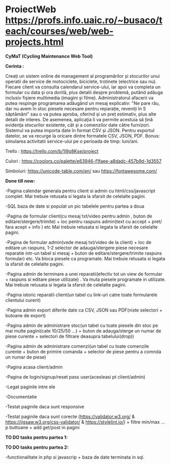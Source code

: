 # ProiectWeb https://profs.info.uaic.ro/~busaco/teach/courses/web/web-projects.html

**CyMaT (Cycling Maintenance Web Tool)**

**Cerinta :**

Creați un sistem online de management al programărilor și stocurilor unui operatii de service de motociclete, biciclete, trotinete (electrice sau nu). Fiecare client va consulta calendarul service-ului, iar apoi va completa un formular cu data și ora dorită, plus detalii despre problemă, putând adăuga inclusiv fișiere multimedia (imagini și filme). Administratorul afacerii va putea respinge programarea adăugând un mesaj explicativ: "Ne pare rău, dar nu avem în stoc piesele necesare pentru reparație, reveniți în S săptămâni" sau o va putea aproba, oferind și un preț estimativ, plus alte detalii de interes. De asemenea, aplicația îi va permite acestuia să țină evidența stocurilor existente, cât și a comenzilor date către furnizori. Sistemul va putea importa date în format CSV și JSON. Pentru exportul datelor, se va recurge la oricare dintre formatele CSV, JSON, PDF. Bonus: simularea activitatii service-ului pe o perioada de timp: luni/ani.

Trello : https://trello.com/b/1l9q8Kse/project


Culori : https://coolors.co/palette/e63946-f1faee-a8dadc-457b9d-1d3557


Simboluri: https://unicode-table.com/en/ sau https://fontawesome.com/

**Done till now:**

-Pagina calendar generala pentru client si admin cu html/css/javascript complet. Mai trebuie retusata si legata la sfarsit de celelalte pagini. 

-SQL baza de date si populat un pic tabelele pentru partea a doua

-Pagina de formular client(cu mesaj txt/video pentru admin , buton de editare/stergere/trimite) + loc pentru raspuns admin(text cu accept + pret/ fara acept + info ) etc Mai trebuie retusata si legata la sfarsit de celelalte pagini.

-Pagina de formular admin(vede mesaj txt/video de la client) + loc de editare un raspuns, 1-2 selector de adauga/stergere piese necesare reparatie intr-un tabel si mesaj + buton de editare/stergere/trimite raspuns formular) etc. Va bloca piesele ca programate. Mai trebuie retusata si legata la sfarsit de celelalte pagini.

-Pagina admin de terminare a unei reparatii(efectiv tot un view de formular + raspuns si editare piese utilizate) . Va muta piesele programate in utilizate.  Mai trebuie retusata si legata la sfarsit de celelalte pagini.

-Pagina istoric reparatii client(un tabel cu link-uri catre toate formularele clientului curent) 

-Pagina admin export diferite date ca CSV, JSON sau PDF(niste selectori + butoane de export)

-Pagina admin de administrare stoc(un tabel cu toate piesele din stoc pe mai multe pagini(cate 10/25/50 ...) + buton de adauga/sterge un numar de piese curente + selectori de filtrare deasupra tabelului(drop))

-Pagina admin de administrare comenzi(un tabel cu toate comenzile curente + buton de primire comanda + selector de piese pentru a comnda un numar de piese)

-Pagina acasa client/admin

-Pagina de login/signup/reset pass user(acesleasi pt client/admin) 

-Legat paginile intre ele 

-Documentatie

-Testat paginile daca sunt responsive

-Testat paginile daca sunt corecte (https://validator.w3.org/ & https://jigsaw.w3.org/css-validator/ & https://stylelint.io/) + filtre min/max ... p buttoane  + add get/post in pagini

**TO DO tasks pentru partea 1:**



**TO DO tasks pentru partea 2:**

-functionalitate in php si javascrip + baza de date terminata in sql.
